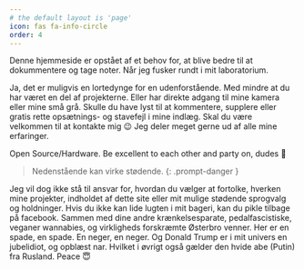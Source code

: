 ```yaml
---
# the default layout is 'page'
icon: fas fa-info-circle
order: 4
---
```


Denne hjemmeside er opstået af et behov for, at blive bedre til at dokummentere og tage noter. Når jeg fusker rundt i mit laboratorium.

Ja, det er muligvis en lortedynge for en udenforstående. Med mindre at du har været en del af projekterne. Eller har direkte adgang til mine kamera eller mine små grå. Skulle du have lyst til at kommentere, supplere eller gratis rette opsætnings- og stavefejl i mine indlæg. Skal du være velkommen til at kontakte mig 😉 Jeg deler meget gerne ud af alle mine erfaringer.

Open Source/Hardware. Be excellent to each other and party on, dudes 🥳

> Nedenstående kan virke stødende.
{: .prompt-danger }
<!-- markdownlint-restore -->
Jeg vil dog ikke stå til ansvar for, hvordan du vælger at fortolke, hverken mine projekter, indholdet af dette site eller mit mulige stødende sprogvalg og holdninger. Hvis du ikke kan lide lugten i mit bageri, kan du pikle tilbage på facebook. Sammen med dine andre krænkelsesparate, pedalfascistiske, veganer wannabies, og virkligheds forskræmte Østerbro venner. Her er en spade, en spade. En neger, en neger. Og Donald Trump er i mit univers en jubelidiot, og opblæst nar. Hvilket i øvrigt også gælder den hvide abe (Putin) fra Rusland. Peace 😇

